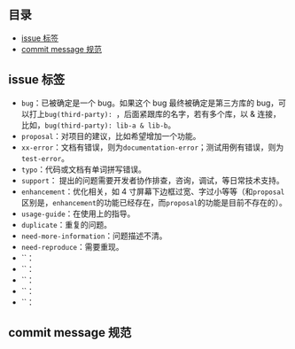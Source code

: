 ## 目录

- [issue 标签](#issue-标签)
- [commit message 规范](#commit-message-规范)


## issue 标签

 - `bug`：已被确定是一个 bug。如果这个 bug 最终被确定是第三方库的 bug，可以打上`bug(third-party): `，后面紧跟库的名字，若有多个库，以 & 连接，比如，`bug(third-party): lib-a & lib-b`。
 - `proposal`：对项目的建议，比如希望增加一个功能。
 - `xx-error`：文档有错误，则为`documentation-error`；测试用例有错误，则为`test-error`。
 - `typo`：代码或文档有单词拼写错误。
 - `support`： 提出的问题需要开发者协作排查，咨询，调试，等日常技术支持。
 - `enhancement`：优化相关，如 4 寸屏幕下边框过宽、字过小等等（和`proposal`区别是，`enhancement`的功能已经存在，而`proposal`的功能是目前不存在的）。
 - `usage-guide`：在使用上的指导。
 - `duplicate`：重复的问题。
 - `need-more-information`：问题描述不清。
 - `need-reproduce`：需要重现。
 - ``：
 - ``：
 - ``：
 - ``：
 - ``：

## commit message 规范
